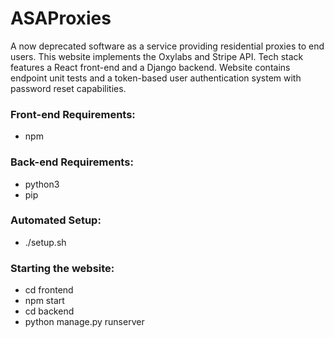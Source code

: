 # ASAProxies
A now deprecated software as a service providing residential proxies to end users. This website implements the Oxylabs and Stripe API. Tech stack features a React front-end and a Django backend. Website contains endpoint unit tests and a token-based user authentication system with password reset capabilities.

### Front-end Requirements:

- npm

### Back-end Requirements:

- python3
- pip

### Automated Setup:

- ./setup.sh

### Starting the website:

- cd frontend
- npm start
- cd backend
- python manage.py runserver
